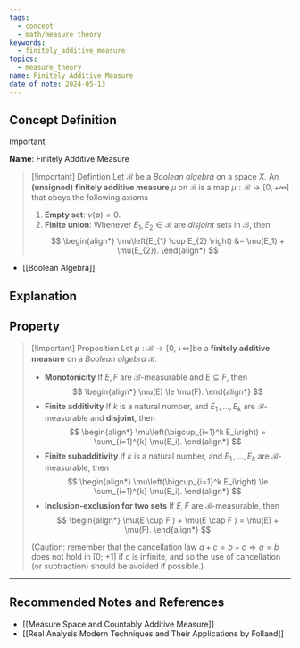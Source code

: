 ```yaml
---
tags:
  - concept
  - math/measure_theory
keywords:
  - finitely_additive_measure
topics:
  - measure_theory
name: Finitely Additive Measure
date of note: 2024-05-13
---
```


## Concept Definition

>[!important]
>**Name**: Finitely Additive Measure


>[!important] Defintion
>Let $\mathscr{B}$ be a *Boolean algebra* on a space $X$. An **(unsigned) finitely additive measure** $\mu$ on $\mathscr{B}$ is a map $\mu : \mathscr{B} \rightarrow [0,+\infty]$ that obeys the following axioms
> 
> 1. **Empty set**: $\nu(\emptyset) = 0$.
> 2. **Finite union**: Whenever $E_1, E_2 \in \mathscr{B}$ are *disjoint* sets in $\mathscr{B}$, then 
> $$
> \begin{align*}
> \mu\left(E_{1} \cup E_{2} \right) &= \mu(E_1) + \mu(E_{2}).
> \end{align*}
> $$
> 

- [[Boolean Algebra]]

## Explanation



## Property

>[!important] Proposition
>Let $\mu: \mathscr{B} \rightarrow [0, +\infty]$be a **finitely additive measure** on a *Boolean algebra* $\mathscr{B}$. 
> 
>- **Monotonicity** If $E, F$ are $\mathscr{B}$-measurable and $E \subseteq F$, then
>$$ 
> \begin{align*}
> \mu(E) \le \mu(F).
> \end{align*}
>$$ 
>- **Finite additivity** If $k$ is a natural number, and $E_1 \,{,}\ldots{,}\, E_k$ are $\mathscr{B}$-measurable and **disjoint**, then 
>$$ 
> \begin{align*}
> \mu\left(\bigcup_{i=1}^k E_i\right) = \sum_{i=1}^{k} \mu(E_i).
> \end{align*}
>$$ 
>- **Finite subadditivity** If $k$ is a natural number, and $E_1 \,{,}\ldots{,}\, E_k$ are $\mathscr{B}$-measurable, then
>$$ 
> \begin{align*}
> \mu\left(\bigcup_{i=1}^k E_i\right) \le \sum_{i=1}^{k} \mu(E_i).
> \end{align*}
>$$ 
>- **Inclusion-exclusion for two sets** If $E, F$ are $\mathscr{B}$-measurable, then
>$$
> \begin{align*}
> \mu(E \cup F ) + \mu(E \cap F ) = \mu(E) + \mu(F).
> \end{align*}
>$$
>
>(Caution: remember that the cancellation law $a+c = b+c \Rightarrow a = b$ does not hold in [0; +1] if c is infinite, and so the use of cancellation
> (or subtraction) should be avoided if possible.)





-----------
##  Recommended Notes and References

- [[Measure Space and Countably Additive Measure]]
- [[Real Analysis Modern Techniques and Their Applications by Folland]]